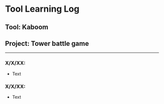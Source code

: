 # Tool Learning Log

## Tool: **Kaboom**

## Project: **Tower battle game**

---

### X/X/XX:
* Text

### X/X/XX:
* Text








<!-- 
* Links you used today (websites, videos, etc)
* Things you tried, progress you made, etc
* Challenges, a-ha moments, etc
* Questions you still have
* What you're going to try next
-->
